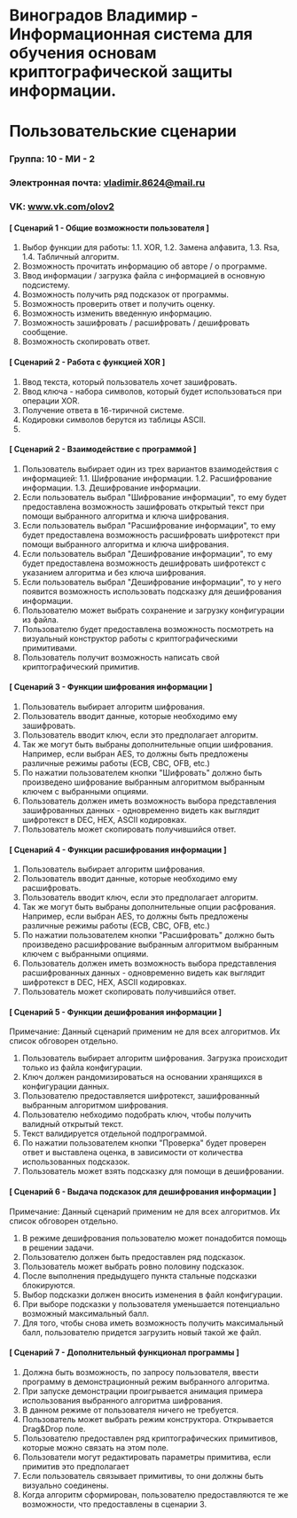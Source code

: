 Виноградов Владимир - Информационная система для обучения основам криптографической защиты информации.
==================================
Пользовательские сценарии
==================================

### Группа: 10 - МИ - 2

### Электронная почта: vladimir.8624@mail.ru

### VK: www.vk.com/olov2

#### [ Сценарий 1 - Общие возможности пользователя ]

1. Выбор функции для работы:
  1.1. XOR,
  1.2. Замена алфавита,
  1.3. Rsa,
  1.4. Табличный алгоритм.
2. Возможность прочитать информацию об авторе / о программе.
3. Ввод информации / загрузка файла с информацией в основную подсистему.
4. Возможность получить ряд подсказок от программы.
5. Возможность проверить ответ и получить оценку.
6. Возможность изменить введенную информацию.
7. Возможность зашифровать / расшифровать / дешифровать сообщение.
8. Возможность скопировать ответ.

#### [ Сценарий 2 - Работа с функцией XOR ]

1. Ввод текста, который пользователь хочет зашифровать.
2. Ввод ключа - набора символов, который будет использоваться при операции XOR.
3. Получение ответа в 16-тиричной системе.
4. Кодировки символов берутся из таблицы ASCII.
5. 

#### [ Сценарий 2 - Взаимодействие с программой ]

1. Пользователь выбирает один из трех вариантов взаимодействия с информацией:
  1.1. Шифрование информации.
  1.2. Расшифрование информации.
  1.3. Дешифрование информации.
2. Если пользователь выбрал "Шифрование информации", то ему будет предоставлена возможность зашифровать открытый текст при помощи выбранного алгоритма и ключа шифрования.
3. Если пользователь выбрал "Расшифрование информации", то ему будет предоставлена возможность расшифровать шифротекст при помощи выбранного алгоритма и ключа шифрования.
4. Если пользователь выбрал "Дешифрование информации", то ему будет предоставлена возможность дешифровать шифротекст с указанием алгоритма и без ключа шифрования.
5. Если пользователь выбрал "Дешифрование информации", то у него появится возможность использовать подсказку для дешифрования информации.
6. Пользователю может выбрать сохранение и загрузку конфигурации из файла.
7. Пользователю будет предоставлена возможность посмотреть на визуальный конструктор работы с криптографическими примитивами.
8. Пользователь получит возможность написать свой криптографический примитив.

#### [ Сценарий 3 - Функции шифрования информации ]

1. Пользователь выбирает алгоритм шифрования.
2. Пользователь вводит данные, которые необходимо ему зашифровать.
3. Пользователь вводит ключ, если это предполагает алгоритм.
4. Так же могут быть выбраны дополнительные опции шифрования. Например, если выбран AES, то должны быть предложены различные режимы работы (ECB, CBC, OFB, etc.)
5. По нажатии пользователем кнопки "Шифровать" должно быть произведено шифрование выбранным алгоритмом выбранным ключем с выбранными опциями.
6. Пользователь должен иметь возможность выбора представления зашифрованных данных - одновременно видеть как выглядит шифротекст в DEC, HEX, ASCII кодировках.
7. Пользователь может скопировать получившийся ответ.

#### [ Сценарий 4 - Функции расшифрования информации ]

1. Пользователь выбирает алгоритм шифрования.
2. Пользователь вводит данные, которые необходимо ему расшифровать.
3. Пользователь вводит ключ, если это предполагает алгоритм.
4. Так же могут быть выбраны дополнительные опции расфрования. Например, если выбран AES, то должны быть предложены различные режимы работы (ECB, CBC, OFB, etc.)
5. По нажатии пользователем кнопки "Расшифровать" должно быть произведено расшифрование выбранным алгоритмом выбранным ключем с выбранными опциями.
6. Пользователь должен иметь возможность выбора представления расшифрованных данных - одновременно видеть как выглядит шифротекст в DEC, HEX, ASCII кодировках.
7. Пользователь может скопировать получившийся ответ.

#### [ Сценарий 5 - Функции дешифрования информации ]
Примечание: Данный сценарий применим не для всех алгоритмов. Их список обговорен отдельно.

1. Пользователь выбирает алгоритм шифрования. Загрузка происходит только из файла конфигурации.
2. Ключ должен рандомизироваться на основании хранящихся в конфигурации данных.
3. Пользователю предоставляется шифротекст, зашифрованный выбранным алгоритмом шифрования.
4. Пользователю небходимо подобрать ключ, чтобы получить валидный открытый текст.
5. Текст валидируется отдельной подпрограммой.
6. По нажатии пользователем кнопки "Проверка" будет проверен ответ и выставлена оценка, в зависимости от количества использованных подсказок.
7. Пользователь может взять подсказку для помощи в дешифровании.

#### [ Сценарий 6 - Выдача подсказок для дешифрования информации ]
Примечание: Данный сценарий применим не для всех алгоритмов. Их список обговорен отдельно.
1. В режиме дешифрования пользователю может понадобится помощь в решении задачи.
2. Пользователю должен быть предоставлен ряд подсказок.
3. Пользователь может выбрать ровно половину подсказок.
4. После выполнения предыдущего пункта стальные подсказки блокируются.
5. Выбор подсказки должен вносить изменения в файл конфигурации.
6. При выборе подсказки у пользователя уменьшается потенциально возможный максимальный балл.
7. Для того, чтобы снова иметь возможность получить максимальный балл, пользователю придется загрузить новый такой же файл.

#### [ Сценарий 7 - Дополнительный функционал программы ]

1. Должна быть возможность, по запросу пользователя, ввести программу в демонстрационный режим выбранного алгоритма.
2. При запуске демонстрации проигрывается анимация примера использования выбранного алгоритма шифрования.
3. В данном режиме от пользователя ничего не требуется.
4. Пользователь может выбрать режим конструктора. Открывается Drag&Drop поле.
5. Пользователю предоставлен ряд криптографических примитивов, которые можно связать на этом поле.
6. Пользователи могут редактировать параметры примитива, если примитив это предполагает
7. Если пользователь связывает примитивы, то они должны быть визуально соединены.
8. Когда алгоритм сформирован, пользователю предоставляются те же возможности, что предоставлены в сценарии 3.
